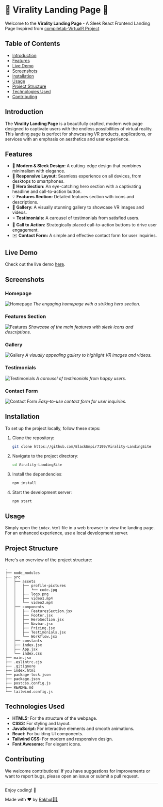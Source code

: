 # 🌟 Virality Landing Page 🌟

Welcome to the **Virality Landing Page** - A Sleek React Frontend Landing Page Inspired from [compiletab-VirtualR Project](https://github.com/germanr52/VirtualR)

## Table of Contents

- [Introduction](#introduction)
- [Features](#features)
- [Live Demo](#live-demo)
- [Screenshots](#screenshots)
- [Installation](#installation)
- [Usage](#usage)
- [Project Structure](#project-structure)
- [Technologies Used](#technologies-used)
- [Contributing](#contributing)

## Introduction

The **Virality Landing Page** is a beautifully crafted, modern web page designed to captivate users with the endless possibilities of virtual reality. This landing page is perfect for showcasing VR products, applications, or services with an emphasis on aesthetics and user experience.

## Features

- 🎨 **Modern & Sleek Design:** A cutting-edge design that combines minimalism with elegance.
- 📱 **Responsive Layout:** Seamless experience on all devices, from desktops to smartphones.
- 🚀 **Hero Section:** An eye-catching hero section with a captivating headline and call-to-action button.
- 💡 **Features Section:** Detailed features section with icons and descriptions.
- 🎥 **Gallery:** A visually stunning gallery to showcase VR images and videos.
- ⭐ **Testimonials:** A carousel of testimonials from satisfied users.
- 📣 **Call to Action:** Strategically placed call-to-action buttons to drive user engagement.
- ✉️ **Contact Form:** A simple and effective contact form for user inquiries.

## Live Demo

Check out the live demo [here](https://your-live-demo-link.com).

## Screenshots

### Homepage
![Homepage](./src/assets/profile-pictures/code.jpg)
*The engaging homepage with a striking hero section.*

### Features Section
![Features](./screenshots/features.png)
*Showcase of the main features with sleek icons and descriptions.*

### Gallery
![Gallery](./screenshots/gallery.png)
*A visually appealing gallery to highlight VR images and videos.*

### Testimonials
![Testimonials](./screenshots/testimonials.png)
*A carousel of testimonials from happy users.*

### Contact Form
![Contact Form](./screenshots/contact-form.png)
*Easy-to-use contact form for user inquiries.*

## Installation

To set up the project locally, follow these steps:

1. Clone the repository:
    ```bash
    git clone https://github.com/BlackEmpir7199/Virality-LandingSite
    ```
2. Navigate to the project directory:
    ```bash
    cd Virality-LandingSite
    ```
3. Install the dependencies:
    ```bash
    npm install
    ```
4. Start the development server:
    ```bash
    npm start
    ```

## Usage

Simply open the `index.html` file in a web browser to view the landing page. For an enhanced experience, use a local development server.

## Project Structure

Here's an overview of the project structure:

```plaintext
.
├── node_modules
├── src
│   ├── assets
│   │   ├── profile-pictures
│   │   │   └── code.jpg
│   │   ├── logo.png
│   │   ├── video1.mp4
│   │   └── video2.mp4
│   ├── components
│   │   ├── FeaturesSection.jsx
│   │   ├── Footer.jsx
│   │   ├── HeroSection.jsx
│   │   ├── Navbar.jsx
│   │   ├── Pricing.jsx
│   │   ├── Testimonials.jsx
│   │   └── Workflow.jsx
│   ├── constants
│   ├── index.jsx
│   ├── App.jsx
│   └── index.css
├── main.jsx
├── .eslintrc.cjs
├── .gitignore
├── index.html
├── package-lock.json
├── package.json
├── postcss.config.js
├── README.md
└── tailwind.config.js
```

## Technologies Used

- **HTML5:** For the structure of the webpage.
- **CSS3:** For styling and layout.
- **JavaScript:** For interactive elements and smooth animations.
- **React:** For building UI components.
- **Tailwind CSS:** For modern and responsive design.
- **Font Awesome:** For elegant icons.

## Contributing

We welcome contributions! If you have suggestions for improvements or want to report bugs, please open an issue or submit a pull request.

---

Enjoy coding! 🎉

Made with ❤️ by [Rakhul👩‍💻](https://github.com/BlackEmpir7199)
